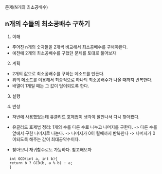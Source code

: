 문제(N개의 최소공배수)

n개의 수들의 최소공배수 구하기
---

1. 이해

- 주어진 n개의 숫자들을 2개씩 비교해서 최소공배수를 구해야한다.
- 예전에 2개의 최소공배수를 구했던 문제를 토대로 풀어보자

2. 계획

- 2개의 값으로 최소공배수를 구하는 메소드를 만든다.
- 위의 메소드를 이용해서 최종적으로 하나의 최소공배수가 나올 때까지 반복한다. 
- 배열이 1개일 때는 그 값이 답이되도록 한다.

3. 실행

4. 반성
- 저번에 사용했었는데 유클리드 호제법이 생각이 잘안나서 다시 찾아봤다.
- 유클리드 호제법 정리: 
1개의 수를 다른 수로 나누고 나머지를 구한다. 
-> 다른 수를 앞에서 구한 나머지로 나눈다. 
-> 나머지가 0이 될때까지 반복한다
-> 나머지가 0이되도록 해주는 값이 최대공약수이다. 

- 찾아보니 재귀함수로도 가능하다. 참고해보자
```
  int GCD(int a, int b){
  return b ? GCD(b, a % b) : a;
  }
```
